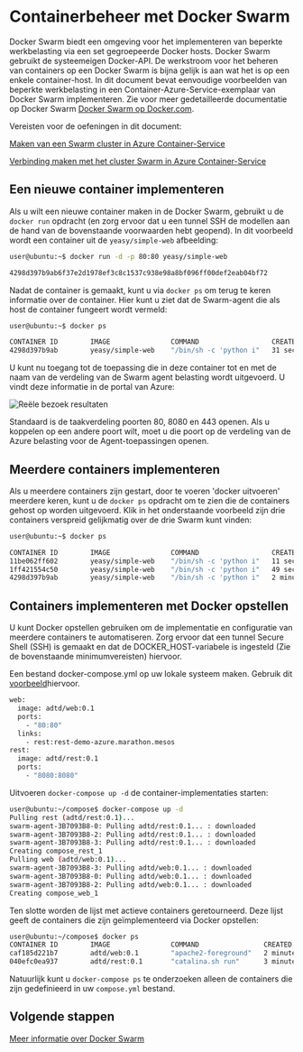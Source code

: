 <properties
   pageTitle="Azure Container container servicebeheer met Docker Swarm | Microsoft Azure"
   description="Containers implementeren naar een Docker Swarm in Azure Container-Service"
   services="container-service"
   documentationCenter=""
   authors="neilpeterson"
   manager="timlt"
   editor=""
   tags="acs, azure-container-service"
   keywords="Docker, Containers, Micro-services, Mesos, Azure"/>

<tags
   ms.service="container-service"
   ms.devlang="na"
   ms.topic="get-started-article"
   ms.tgt_pltfrm="na"
   ms.workload="na"
   ms.date="09/13/2016"
   ms.author="timlt"/>

# <a name="container-management-with-docker-swarm"></a>Containerbeheer met Docker Swarm

Docker Swarm biedt een omgeving voor het implementeren van beperkte werkbelasting via een set gegroepeerde Docker hosts. Docker Swarm gebruikt de systeemeigen Docker-API. De werkstroom voor het beheren van containers op een Docker Swarm is bijna gelijk is aan wat het is op een enkele container-host. In dit document bevat eenvoudige voorbeelden van beperkte werkbelasting in een Container-Azure-Service-exemplaar van Docker Swarm implementeren. Zie voor meer gedetailleerde documentatie op Docker Swarm [Docker Swarm op Docker.com](https://docs.docker.com/swarm/).

Vereisten voor de oefeningen in dit document:

[Maken van een Swarm cluster in Azure Container-Service](container-service-deployment.md)

[Verbinding maken met het cluster Swarm in Azure Container-Service](container-service-connect.md)

## <a name="deploy-a-new-container"></a>Een nieuwe container implementeren

Als u wilt een nieuwe container maken in de Docker Swarm, gebruikt u de `docker run` opdracht (en zorg ervoor dat u een tunnel SSH de modellen aan de hand van de bovenstaande voorwaarden hebt geopend). In dit voorbeeld wordt een container uit de `yeasy/simple-web` afbeelding:


```bash
user@ubuntu:~$ docker run -d -p 80:80 yeasy/simple-web

4298d397b9ab6f37e2d1978ef3c8c1537c938e98a8bf096ff00def2eab04bf72
```

Nadat de container is gemaakt, kunt u via `docker ps` om terug te keren informatie over de container. Hier kunt u ziet dat de Swarm-agent die als host de container fungeert wordt vermeld:


```bash
user@ubuntu:~$ docker ps

CONTAINER ID        IMAGE               COMMAND                  CREATED             STATUS              PORTS                 NAMES
4298d397b9ab        yeasy/simple-web    "/bin/sh -c 'python i"   31 seconds ago      Up 9 seconds        10.0.0.5:80->80/tcp   swarm-agent-34A73819-1/happy_allen
```  

U kunt nu toegang tot de toepassing die in deze container tot en met de naam van de verdeling van de Swarm agent belasting wordt uitgevoerd. U vindt deze informatie in de portal van Azure:  


![Reële bezoek resultaten](media/real-visit.jpg)  

Standaard is de taakverdeling poorten 80, 8080 en 443 openen. Als u koppelen op een andere poort wilt, moet u die poort op de verdeling van de Azure belasting voor de Agent-toepassingen openen.

## <a name="deploy-multiple-containers"></a>Meerdere containers implementeren

Als u meerdere containers zijn gestart, door te voeren 'docker uitvoeren' meerdere keren, kunt u de `docker ps` opdracht om te zien die de containers gehost op worden uitgevoerd. Klik in het onderstaande voorbeeld zijn drie containers verspreid gelijkmatig over de drie Swarm kunt vinden:  


```bash
user@ubuntu:~$ docker ps

CONTAINER ID        IMAGE               COMMAND                  CREATED             STATUS              PORTS                 NAMES
11be062ff602        yeasy/simple-web    "/bin/sh -c 'python i"   11 seconds ago      Up 10 seconds       10.0.0.6:83->80/tcp   swarm-agent-34A73819-2/clever_banach
1ff421554c50        yeasy/simple-web    "/bin/sh -c 'python i"   49 seconds ago      Up 48 seconds       10.0.0.4:82->80/tcp   swarm-agent-34A73819-0/stupefied_ride
4298d397b9ab        yeasy/simple-web    "/bin/sh -c 'python i"   2 minutes ago       Up 2 minutes        10.0.0.5:80->80/tcp   swarm-agent-34A73819-1/happy_allen
```  

## <a name="deploy-containers-by-using-docker-compose"></a>Containers implementeren met Docker opstellen

U kunt Docker opstellen gebruiken om de implementatie en configuratie van meerdere containers te automatiseren. Zorg ervoor dat een tunnel Secure Shell (SSH) is gemaakt en dat de DOCKER_HOST-variabele is ingesteld (Zie de bovenstaande minimumvereisten) hiervoor.

Een bestand docker-compose.yml op uw lokale systeem maken. Gebruik dit [voorbeeld](https://raw.githubusercontent.com/rgardler/AzureDevTestDeploy/master/docker-compose.yml)hiervoor.

```bash
web:
  image: adtd/web:0.1
  ports:
    - "80:80"
  links:
    - rest:rest-demo-azure.marathon.mesos
rest:
  image: adtd/rest:0.1
  ports:
    - "8080:8080"

```

Uitvoeren `docker-compose up -d` de container-implementaties starten:


```bash
user@ubuntu:~/compose$ docker-compose up -d
Pulling rest (adtd/rest:0.1)...
swarm-agent-3B7093B8-0: Pulling adtd/rest:0.1... : downloaded
swarm-agent-3B7093B8-2: Pulling adtd/rest:0.1... : downloaded
swarm-agent-3B7093B8-3: Pulling adtd/rest:0.1... : downloaded
Creating compose_rest_1
Pulling web (adtd/web:0.1)...
swarm-agent-3B7093B8-3: Pulling adtd/web:0.1... : downloaded
swarm-agent-3B7093B8-0: Pulling adtd/web:0.1... : downloaded
swarm-agent-3B7093B8-2: Pulling adtd/web:0.1... : downloaded
Creating compose_web_1
```

Ten slotte worden de lijst met actieve containers geretourneerd. Deze lijst geeft de containers die zijn geïmplementeerd via Docker opstellen:


```bash
user@ubuntu:~/compose$ docker ps
CONTAINER ID        IMAGE               COMMAND                CREATED             STATUS              PORTS                     NAMES
caf185d221b7        adtd/web:0.1        "apache2-foreground"   2 minutes ago       Up About a minute   10.0.0.4:80->80/tcp       swarm-agent-3B7093B8-0/compose_web_1
040efc0ea937        adtd/rest:0.1       "catalina.sh run"      3 minutes ago       Up 2 minutes        10.0.0.4:8080->8080/tcp   swarm-agent-3B7093B8-0/compose_rest_1
```

Natuurlijk kunt u `docker-compose ps` te onderzoeken alleen de containers die zijn gedefinieerd in uw `compose.yml` bestand.

## <a name="next-steps"></a>Volgende stappen

[Meer informatie over Docker Swarm](https://docs.docker.com/swarm/)
